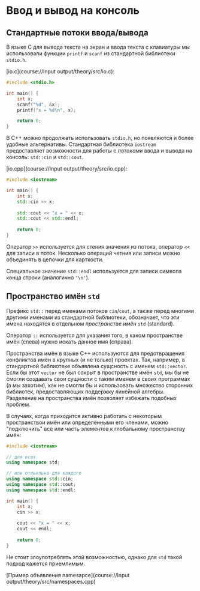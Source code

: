 # Ввод и вывод на консоль

## Стандартные потоки ввода/вывода

В языке C для вывода текста на экран и ввода текста с клавиатуры мы использовали функции `printf` и `scanf` 
из стандартной библиотеки `stdio.h`.

[io.c](course://Input output/theory/src/io.c):
```c
#include <stdio.h>

int main() {
    int x;
    scanf("%d", &x);
    printf("x = %d\n", x);

    return 0;
}
```

В C++ можно продолжать использовать `stdio.h`, но появляются и более удобные альтернативы.
Стандартная библиотека `iostream` предоставляет возможности для работы с _потоками_ ввода и вывода на консоль:
`std::cin` и `std::cout`.

[io.cpp](course://Input output/theory/src/io.cpp):
```c++
#include <iostream>

int main() {
    int x;
    std::cin >> x;
    
    std::cout << "x = " << x;
    std::cout << std::endl;
    
    return 0;
}
```

Оператор `>>` используется для стения значения из потока, оператор `<<` для записи в поток.
Несколько операций четния или записи можно объединять в цепочки для карткости.

Специальное значение `std::endl` используется для записи символа конца строки (аналогично `'\n'`).


## Пространство имён `std`

Префикс `std::` перед именами потоков `cin`/`cout`, а также перед многими другими именами из стандартной библиотеки,
обозначает, что эти имена находятся в отдельном _пространстве имён_ `std` (standard).

Оператор `::` используется для указания того, в каком пространстве имён (слева) нужно искать данное имя (справа).

Пространства имён в языке C++ используются для предотвращения конфликтов имён в крупных (и не только) проектах.
Так, например, в стандартной библиотеке объявлена сущсность с именем `std::vector`.
Если бы этот `vector` не был сокрыт в пространстве имён `std`, мы бы не смогли создавать свои сущности с таким именем в
своих программах (а мы захотим), как не смогли бы и использовать множество сторонних библиотек, предоставляющих поддержку
линейной алгебры. Разделение на пространства имён позволяет избежать подобных проблем.

В случаях, когда приходится активно работать с некоторым пространствои имён или определёнными его членами,
можно "подключить" все или часть элементов к глобальному пространству имён:
```c++
#include <iostream>

// для всех
using namespace std;

// или отльельно для каждого
using namespace std::cin;
using namespace std::cout;
using namespace std::endl;

int main() {
    int x;
    cin >> x;
    
    cout << "x = " << x;
    cout << endl;
    
    return 0;
}
```
Не стоит злоупотреблять этой возможностью, однако для `std` такой подход кажется приемлимым.

[Пример объявления namesapce](course://Input output/theory/src/namespaces.cpp)
